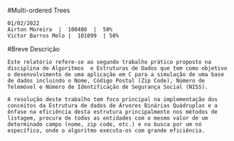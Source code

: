 
#Multi-ordered Trees

	01/02/2022
	Airton Moreira  |  100480  |  50%
	Victor Barros Melo |  101099  | 50%

#Breve Descrição

	Este relatório refere-se ao segundo trabalho prático proposto na disciplina de Algoritmos  e Estruturas de Dados que tem como objetivo o desenvolvimento de uma aplicação em C para a simulação de uma base de dados incluindo o Nome, Código Postal (Zip Code), Número de Telemóvel e Número de Identificação de Segurança Social (NISS).

	A resolução deste trabalho tem foco principal na implementação dos conceitos da Estrutura de dados de Árvores Binárias Quádruplas e a ênfase na eficiência desta estrutura principalmente nos métodos de listagem, procura de todas as entidades com o mesmo valor de um determinado campo (nome, zip code, etc.) e na busca por um nó específico, onde o algoritmo executa-os com grande eficiência.
